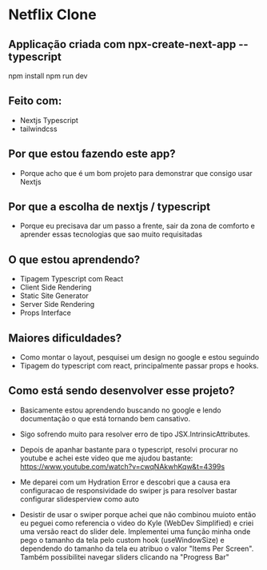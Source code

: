 # Netflix Clone

## Applicação criada com npx-create-next-app --typescript

npm install
npm run dev

## Feito com:

- Nextjs Typescript
- tailwindcss

## Por que estou fazendo este app?

- Porque acho que é um bom projeto para demonstrar que consigo usar Nextjs

## Por que a escolha de nextjs / typescript

- Porque eu precisava dar um passo a frente, sair da zona de comforto
  e aprender essas tecnologias que sao muito requisitadas

## O que estou aprendendo?

- Tipagem Typescript com React
- Client Side Rendering
- Static Site Generator
- Server Side Rendering
- Props Interface

## Maiores dificuldades?

- Como montar o layout, pesquisei um design no google e estou seguindo
- Tipagem do typescript com react, principalmente passar props e hooks.

## Como está sendo desenvolver esse projeto?

- Basicamente estou aprendendo buscando no google e lendo documentação o que está tornando bem cansativo.

- Sigo sofrendo muito para resolver erro de tipo JSX.IntrinsicAttributes.

- Depois de apanhar bastante para o typescript, resolvi procurar no youtube e achei este video que me ajudou bastante:
  https://www.youtube.com/watch?v=cwqNAkwhKqw&t=4399s
- Me deparei com um Hydration Error e descobri que a causa era configuracao de responsividade do swiper js
  para resolver bastar configurar slidesperview como auto

- Desistir de usar o swiper porque achei que não combinou muioto então eu peguei como referencia o video do Kyle (WebDev Simplified) e criei uma versão react do slider dele. Implementei uma função minha onde pego o tamanho da tela pelo custom hook (useWindowSize) e dependendo do tamanho da tela eu atribuo o valor "Items Per Screen". Também possibilitei navegar sliders clicando na "Progress Bar"
